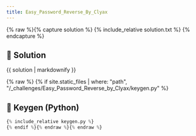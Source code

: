 ```yaml
---
title: Easy_Password_Reverse_By_Clyax
---
```


{% raw %}{% capture solution %}
{% include_relative solution.txt %}
{% endcapture %}

## 📝 Solution

{{ solution | markdownify }}

{% raw %}
{% if site.static_files | where: "path", "/_challenges/Easy_Password_Reverse_by_Clyax/keygen.py" %}
## 🔑 Keygen (Python)

```py
{% include_relative keygen.py %}
{% endif %}{% endraw %}{% endraw %}
